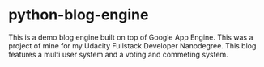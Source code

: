 # python-blog-engine

This is a demo blog engine built on top of Google App Engine. This was a project of mine for my Udacity Fullstack Developer Nanodegree. 
This blog features a multi user system and a voting and commeting system.
